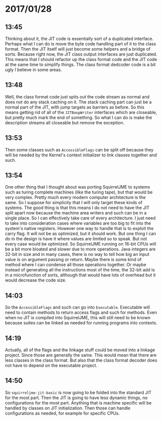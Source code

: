 # 2017/01/28

## 13:45

Thinking about it, the JIT code is essentially sort of a duplicated interface.
Perhaps what I can do is move the byte code handling part of it to the class
format. Then the JIT itself will just become some helpers and a bridge of
sorts. Because right now, the JIT class output interfaces are just duplicated.
This means that I should refactor up the class format code and the JIT code
at the same time to simplify things. The class format dedcoder code is a bit
ugly I believe in some areas.

## 13:48

Well, the class format code just spits out the code stream as normal and
does not do any stack caching on it. The stack caching part can just be a
normal part of the JIT, with jump targets as barriers as before. So this means
getting rid of all of the `JITBoopWriter` interfaces which are closeable, but
pretty much mark the end of something. So what I can do is make the
description streams all closeable but remove the exception.

## 13:53

Then some classes such as `AccessibleFlags` can be split off because they will
be needed by the Kernel's context initializer to link classes together and
such.

## 13:54

One other thing that I thought about was porting SquirrelJME to systems such
as turing complete machines (like the turing tape), but that would be very
complex. Pretty much every modern computer architecture is the same. So I
suppose for simplicity that I will only target these kinds of systems. The
good thing is that this means I do not need to have the JIT split apart now
because the machine area writers and such can be in a single place. So I can
effectively take care of every architecture. I just need to take into
consideration cases where variables are too big to fit into the system's
native registers. However one way to handle that is to exploit the carry
flag. It will not be as optimized, but it should work. But one thing I can
do in the design is have it where values are limited so to speak. But not
every case would be optimized. So SquirrelJME running on 16-bit CPUs will be
a bit more bloated and slower due to more operations. Java integers are
32-bit in size and in many cases, there is no way to tell how big an input
value is on argument passing or return. Maybe there is some kind of method
where I can condense all those operations together. Or maybe instead of
generating all the instructions most of the time, the 32-bit add is in a
microfunction of sorts, although that would have lots of overhead but it
would decrease the code size.

## 14:03

So the `AccessibleFlags` and such can go into `Executable`. Executable will
need to contain methods to return access flags and such for methods. Even
when no JIT is compiled into SquirrelJME, this will still need to be known
because suites can be linked as needed for running programs into contexts.

## 14:19

Actually, all of the flags and the linkage stuff could be moved into a linkage
project. Since those are generally the same. This would mean that there are
less classes in the class format. But also that the class format decoder
does not have to depend on the executable project.

## 14:50

So `squirreljme-jit-basic` is now going to be folded into the standard JIT for
the most part. Then the JIT is going to have less dynamic things, no
configurations for the most part. Anything that is machine specific will be
handled by classes on JIT initialization. Then those can handle configurations
as needed, for example for specific CPUs.
